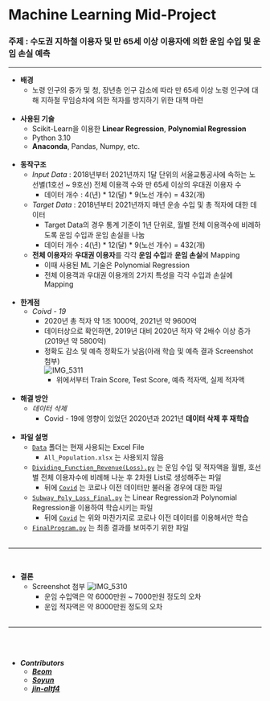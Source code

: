 # Machine Learning Mid-Project

<h3>주제 : 수도권 지하철 이용자 및 만 65세 이상 이용자에 의한 운임 수입 및 운임 손실 예측</h3>

<hr>

* **배경**
  * 노령 인구의 증가 및 청, 장년층 인구 감소에 따라 만 65세 이상 노령 인구에 대해 지하철 무임승차에 의한 적자를 방지하기 위한 대책 마련
<br><br>
* **사용된 기술**
  * Scikit-Learn을 이용한 **Linear Regression**, **Polynomial Regression**
  * Python 3.10
  * **Anaconda**, Pandas, Numpy, etc.
<br><br>
* **동작구조**
  * _Input Data_ : 2018년부터 2021년까지 1달 단위의 서울교통공사에 속하는 노선별(1호선 ~ 9호선) 전체 이용객 수와 만 65세 이상의 우대권 이용자 수
    * 데이터 개수 : 4(년) * 12(달) * 9(노선 개수) = 432(개)
  * _Target Data_ : 2018년부터 2021년까지 매년 운송 수입 및 총 적자에 대한 데이터
    * Target Data의 경우 통계 기준이 1년 단위로, 월별 전체 이용객수에 비례하도록 운임 수입과 운임 손실을 나눔
    * 데이터 개수 : 4(년) * 12(달) * 9(노선 개수) = 432(개)
  * **전체 이용자**와 **우대권 이용자**를 각각 **운임 수입**과 **운임 손실**에 Mapping
    * 이때 사용된 ML 기술은 Polynomial Regression
    * 전체 이용객과 우대권 이용개의 2가지 특성을 각각 수입과 손실에 Mapping
<br><br>
* **한계점**
  * _Coivd - 19_
    * 2020년 총 적자 약 1조 1000억, 2021년 약 9600억
    * 데이터상으로 확인하면, 2019년 대비 2020년 적자 약 2배수 이상 증가(2019년 약 5800억)
    * 정확도 감소 및 예측 정확도가 낮음(아래 학습 및 예측 결과 Screenshot 첨부)  
      ![IMG_5311](https://user-images.githubusercontent.com/89850286/231095650-c825d0f0-e4ec-4646-a049-bcbcd27fa6d3.jpg)
      * 위에서부터 Train Score, Test Score, 예측 적자액, 실제 적자액
<br><br>
* **해결 방안**
  * _데이터 삭제_
    * Covid - 19에 영향이 있었던 2020년과 2021년 **데이터 삭제 후 재학습**
<br><br>
* **파일 설명**
  * [`Data`](https://github.com/IIIBreakeRIII/ML-SubwayPredict/tree/main/Data) 폴더는 현재 사용되는 Excel File
    * `All_Population.xlsx` 는 사용되지 않음
  * [`Dividing_Function_Revenue(Loss).py`](https://github.com/IIIBreakeRIII/ML-SubwayPredict/blob/main/Dividing_Function_Revenue.py) 는 운임 수입 및 적자액을 월별, 호선별 전체 이용자수에 비례해 나눈 후 2차원 List로 생성해주는 파일
    * 뒤에 [`Covid`](https://github.com/IIIBreakeRIII/ML-SubwayPredict/blob/main/Dividing_Function_Loss_Covid.py) 는 코로나 이전 데이터만 불러올 경우에 대한 파일
  * [`Subway_Poly_Loss_Final.py`](https://github.com/IIIBreakeRIII/ML-SubwayPredict/blob/main/Subway_Poly_Revenue_Final.py) 는 Linear Regression과 Polynomial Regression을 이용하여 학습시키는 파일
    * 뒤에 [`Covid`](https://github.com/IIIBreakeRIII/ML-SubwayPredict/blob/main/Subway_Poly_Loss_Covid.py) 는 위와 마찬가지로 코로나 이전 데이터를 이용해서만 학습
  * [`FinalProgram.py`](https://github.com/IIIBreakeRIII/ML-SubwayPredict/blob/main/FinalProgram.py) 는 최종 결과를 보여주기 위한 파일
  <br><br>
<hr>
<br>

* **결론**
  * Screenshot 첨부
  ![IMG_5310](https://user-images.githubusercontent.com/89850286/231096750-4f418347-32c7-42db-ba4f-a429459fcf69.jpg)
    * 운임 수입액은 약 6000만원 ~ 7000만원 정도의 오차
    * 운임 적자액은 약 8000만원 정도의 오차
<br><br>
<hr>
<br><br>

* _**Contributors**_
  * **[_Beom_](https://github.com/BeomKung)**
  * **[_Soyun_](https://github.com/nuyos)**
  * **[_jin-altf4_](https://github.com/jin-altf4)**
